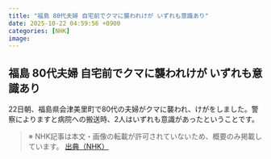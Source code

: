 ```yaml
---
title: "福島 80代夫婦 自宅前でクマに襲われけが いずれも意識あり"
date: 2025-10-22 04:59:56 +0900
categories: [NHK]
image: 
---
```

## 福島 80代夫婦 自宅前でクマに襲われけが いずれも意識あり

22日朝、福島県会津美里町で80代の夫婦がクマに襲われ、けがをしました。警察によりますと病院への搬送時、2人はいずれも意識があったということです。

> ※ NHK記事は本文・画像の転載が許可されていないため、概要のみ掲載しています。
[出典（NHK）](http://www3.nhk.or.jp/news/html/20251022/k10014955761000.html)
